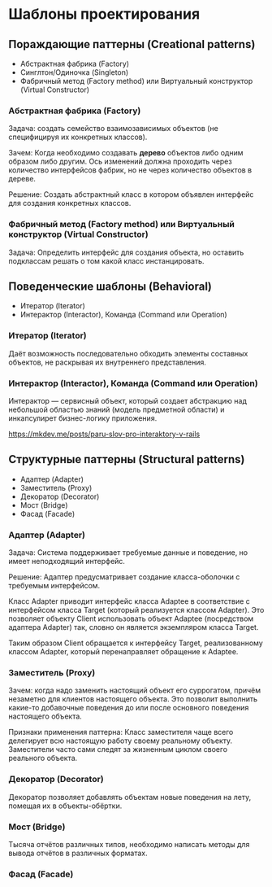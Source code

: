 Шаблоны проектирования
===

Пораждающие паттерны (Creational patterns)
---

* Абстрактная фабрика (Factory)
* Синглтон/Одиночка (Singleton)
* Фабричный метод (Factory method) или Виртуальный конструктор (Virtual Constructor)


### Абстрактная фабрика (Factory)

Задача: создать семейство взаимозависимых объектов (не специфицируя их
конкретных классов).

Зачем: Когда необходимо создавать __дерево__ объектов либо одним образом либо
другим. Ось изменений должна проходить через количество интерфейсов фабрик, но
не через количество объектов в дереве.

Решение: Создать абстрактный класс в котором объявлен интерфейс для создания
конкретных классов.


### Фабричный метод (Factory method) или Виртуальный конструктор (Virtual Constructor)

Задача: Определить интерфейс для создания объекта, но оставить подклассам решать
о том какой класс инстанцировать.


Поведенческие шаблоны (Behavioral)
---

* Итератор (Iterator)
* Интерактор (Interactor), Команда (Command или Operation)

### Итератор (Iterator)

Даёт возможность последовательно обходить элементы составных объектов, не
раскрывая их внутреннего представления.

### Интерактор (Interactor), Команда (Command или Operation)

Интерактор — сервисный объект, который создает абстракцию над небольшой областью
знаний (модель предметной области) и инкапсулирет бизнес-логику приложения.

https://mkdev.me/posts/paru-slov-pro-interaktory-v-rails


Структурные паттерны (Structural patterns)
---

* Адаптер (Adapter)
* Заместитель (Proxy)
* Декоратор (Decorator)
* Мост (Bridge)
* Фасад (Facade)


### Адаптер (Adapter)

Задача: Система поддерживает требуемые данные и поведение, но имеет неподходящий интерфейс.

Решение: Адаптер предусматривает создание класса-оболочки с требуемым интерфейсом.

Класс Adapter приводит интерфейс класса Adaptee в соответствие с интерфейсом
класса Target (который реализуется классом Adapter). Это позволяет объекту
Client использовать объект Adaptee (посредством адаптера Adapter) так, словно
он является экземпляром класса Target.

Таким образом Client обращается к интерфейсу Target, реализованному классом
Adapter, который перенаправляет обращение к Adaptee.


### Заместитель (Proxy)

Зачем: когда надо заменить настоящий объект его суррогатом, причём незаметно для
клиентов настоящего объекта. Это позволит выполнить какие-то добавочные
поведения до или после основного поведения настоящего объекта.

Признаки применения паттерна: Класс заместителя чаще всего делегирует всю
настоящую работу своему реальному объекту. Заместители часто сами следят за
жизненным циклом своего реального объекта.


### Декоратор (Decorator)

Декоратор позволяет добавлять объектам новые поведения на лету, помещая их в
объекты-обёртки.

### Мост (Bridge)

Тысяча отчётов различных типов, необходимо написать методы для вывода отчётов в
различных форматах.

### Фасад (Facade)
